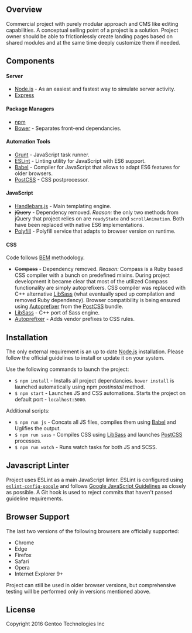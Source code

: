## Overview

Commercial project with purely modular approach and CMS like editing capabilities. A conceptual selling point of a project is a solution. Project owner should be able to frictionlessly create landing pages based on shared modules and at the same time deeply customize them if needed.

## Components

#### Server

* [Node.js](https://nodejs.org/) - As an easiest and fastest way to simulate server activity.
* [Express](https://expressjs.com/)

#### Package Managers

* [npm](https://www.npmjs.com/)
* [Bower](https://bower.io/) - Separates front-end dependancies.

#### Automation Tools

* [Grunt](https://gruntjs.com/) - JavaScript task runner.
* [ESLint](http://eslint.org/) - Linting utility for JavaScript with ES6 support.
* [Babel](https://babeljs.io/) - Compiler for JavaScript that allows to adapt ES6 features for older browsers.
* [PostCSS](http://postcss.org/) - CSS postprocessor.

#### JavaScript

* [Handlebars.js](http://handlebarsjs.com/) - Main templating engine.
* ~~jQuery~~ - Dependency removed. *Reason:* the only two methods from jQuery that project relies on are `readyState` and `scrollAnimation`. Both have been replaced with native ES6 implementations.
* [Polyfill](https://polyfill.io/v2/docs/) - Polyfill service that adapts to browser version on runtime.

#### CSS

Code follows [BEM](https://en.bem.info/methodology/css/) methodology.

* ~~Compass~~ - Dependency removed. *Reason:* Compass is a Ruby based CSS compiler with a bunch on predefined mixins. During project development it became clear that most of the utilized Compass functionality are simply autoprefixers. CSS compiler was replaced with C++ alternative [LibSass](http://sass-lang.com/libsass/) (what eventually sped up compilation and removed Ruby dependency). Browser compatibility is being ensured using [Autoprefixer](https://github.com/postcss/autoprefixer/) from the [PostCSS](http://postcss.org/) bundle.
* [LibSass](http://sass-lang.com/libsass/) - C++ port of Sass engine.
* [Autoprefixer](https://github.com/postcss/autoprefixer/) - Adds vendor prefixes to CSS rules.

## Installation

The only external requirement is an up to date [Node.js](https://nodejs.org/) installation. Please follow the official guidelines to install or update it on your system. 

Use the following commands to launch the project:

* `$ npm install` - Installs all project dependancies. `bower install` is launched automatically using npm *postinstall* method.
* `$ npm start` - Launches JS and CSS automations. Starts the project on default port - `localhost:5000`.

Additional scripts:

* `$ npm run js` - Concats all JS files, compiles them using [Babel](https://babeljs.io/) and Uglifies the output.
* `$ npm run sass` - Compiles CSS using [LibSass](http://sass-lang.com/libsass/) and launches [PostCSS](http://postcss.org/) processes.
* `$ npm run watch` - Runs watch tasks for both JS and SCSS.

## Javascript Linter

Project uses ESLint as a main JavaScript linter. ESLint is configured using [`eslint-config-google`](https://github.com/google/eslint-config-google/) and follows [Google JavaScript Guidelines](https://google.github.io/styleguide/jsguide.html/) as closely as possible. A Git hook is used to reject commits that haven't passed guideline requirements.

## Browser Support

The last two versions of the following browsers are officially supported:

* Chrome
* Edge
* Firefox
* Safari
* Opera
* Internet Explorer 9+

Project can still be used in older browser versions, but comprehensive testing will be performed only in versions mentioned above.

## License

Copyright 2016 Gentoo Technologies Inc
